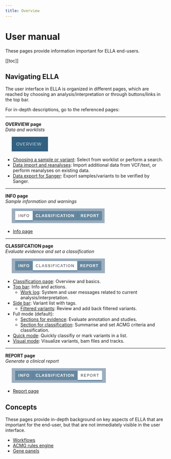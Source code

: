 ```yaml
---
title: Overview
---
```


# User manual

These pages provide information important for ELLA end-users. 

[[toc]]

## Navigating ELLA

The user interface in ELLA is organized in different pages, which are reached by choosing an analysis/interpretation or through buttons/links in the top bar. 

For in-depth descriptions, go to the referenced pages:

<hr>

**OVERVIEW page**  
*Data and worklists*
  
<div style="text-indent: 4%;"><img src="./img/overview_btn.png"></div>

- [Choosing a sample or variant](/manual/choosing-sample-variant.md): Select from worklist or perform a search.
- [Data import and reanalyses](/manual/data-import-reanalyses.md): Import additional data from VCF/text, or perform reanalyses on existing data.
- [Data export for Sanger](/manual/export-sanger.md): Export samples/variants to be verified by Sanger.

<hr>	  
	  
**INFO page**  
*Sample information and warnings*

<div style="text-indent: 4%;"><img src="./img/nav_info_btn.png"></div>

- [Info page](/manual/info-page.html)

<hr>

**CLASSIFCATION page**  
*Evaluate evidence and set a classification*

<div style="text-indent: 4%;"><img src="./img/nav_classification_btn.png"></div>

- [Classification page](/manual/classification-page.html): Overview and basics.
- [Top bar](/manual/top-bar.html): Info and actions.
    - [Work log](/manual/worklog.html): System and user messages related to current analysis/interpretation.
- [Side bar](/manual/side-bar.html): Variant list with tags.
    - [Filtered variants](/manual/filtered-variants.html): Review and add back filtered variants.
- Full mode (default): 
    - [Sections for evidence](/manual/evidence-sections.html): Evaluate annotation and studies.
    - [Section for classification](/manual/classification-section.html): Summarise and set ACMG criteria and classification.
- [Quick mode](/manual/quick-classification.md): Quickly classifiy or mark variants in a list.
- [Visual mode](/manual/visual.html): Visualize variants, bam files and tracks.
  	  
<hr>	

**REPORT page**  
*Generate a clinical report*

<div style="text-indent: 4%;"><img src="./img/nav_report_btn.png"></div>

- [Report page](/manual/report-page.html) 

## Concepts

These pages provide in-depth background on key aspects of ELLA that are important for the end-user, but that are not immediately visible in the user interface.

- [Workflows](/manual/workflows)
- [ACMG rules engine](/manual/acmg-rule-engine)
- [Gene panels](/manual/gene-panels)
